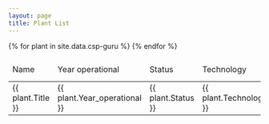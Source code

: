 ```yaml
---
layout: page
title: Plant List
---
```


<table id="csp-table">
    <thead>
        <tr>
            <td>Name</td>
            <td>Year operational</td>
            <td>Status</td>
            <td>Technology</td>
            <td>Capacity [MW]</td>
            <td>Country</td>
        </tr>
    </thead>
    <tbody>
    {% for plant in site.data.csp-guru %}
        <tr>
            <td>{{ plant.Title }}</td>
            <td>{{ plant.Year_operational }}</td>
            <td>{{ plant.Status }}</td>
            <td>{{ plant.Technology }}</td>
            <td>{{ plant.Capacity }}</td>
            <td>{{ plant.Country }}</td>
        </tr>
    {% endfor %}
    </tbody>
</table>

<script type="text/javascript">
    $(document).ready( function () {
        $('#csp-table').DataTable();
    } );
</script>
